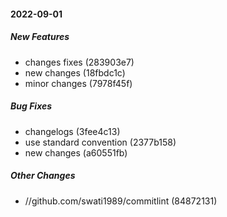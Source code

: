 #### 2022-09-01

##### New Features

*  changes fixes (283903e7)
*  new changes (18fbdc1c)
*  minor changes (7978f45f)

##### Bug Fixes

*  changelogs (3fee4c13)
*  use standard convention (2377b158)
*  new changes (a60551fb)

##### Other Changes

* //github.com/swati1989/commitlint (84872131)

